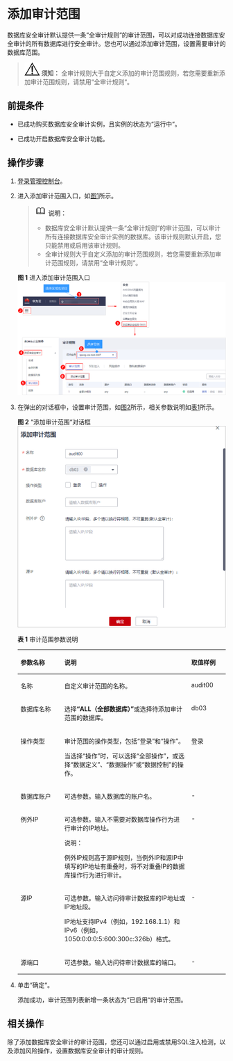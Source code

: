 # 添加审计范围<a name="dbss_01_0190"></a>

数据库安全审计默认提供一条“全审计规则“的审计范围，可以对成功连接数据库安全审计的所有数据库进行安全审计。您也可以通过添加审计范围，设置需要审计的数据库范围。

>![](public_sys-resources/icon-notice.gif) **须知：** 
>全审计规则大于自定义添加的审计范围规则，若您需要重新添加审计范围规则，请禁用“全审计规则“。

## 前提条件<a name="section070891116319"></a>

-   已成功购买数据库安全审计实例，且实例的状态为“运行中“。

-   已成功开启数据库安全审计功能。

## 操作步骤<a name="section13224195251412"></a>

1.  [登录管理控制台](https://console.huaweicloud.com/?locale=zh-cn)。
2.  进入添加审计范围入口，如[图1](#fig61991836131419)所示。

    >![](public_sys-resources/icon-note.gif) **说明：** 
    >-   数据库安全审计默认提供一条“全审计规则“的审计范围，可以审计所有连接数据库安全审计实例的数据库。该审计规则默认开启，您只能禁用或启用该审计规则。
    >-   全审计规则大于自定义添加的审计范围规则，若您需要重新添加审计范围规则，请禁用“全审计规则“。

    **图 1**  进入添加审计范围入口<a name="fig61991836131419"></a>  
    ![](figures/进入添加审计范围入口.png "进入添加审计范围入口")

3.  在弹出的对话框中，设置审计范围，如[图2](#fig97457713117)所示，相关参数说明如[表1](#table474657203117)所示。

    **图 2** “添加审计范围“对话框<a name="fig97457713117"></a>  
    ![](figures/添加审计范围对话框.png "添加审计范围对话框")

    **表 1**  审计范围参数说明

    <a name="table474657203117"></a>
    <table><thead align="left"><tr id="row274619703110"><th class="cellrowborder" valign="top" width="21.02%" id="mcps1.2.4.1.1"><p id="p117461775311"><a name="p117461775311"></a><a name="p117461775311"></a>参数名称</p>
    </th>
    <th class="cellrowborder" valign="top" width="60.980000000000004%" id="mcps1.2.4.1.2"><p id="p1374617711318"><a name="p1374617711318"></a><a name="p1374617711318"></a>说明</p>
    </th>
    <th class="cellrowborder" valign="top" width="18%" id="mcps1.2.4.1.3"><p id="p1774612703119"><a name="p1774612703119"></a><a name="p1774612703119"></a>取值样例</p>
    </th>
    </tr>
    </thead>
    <tbody><tr id="row57471572315"><td class="cellrowborder" valign="top" width="21.02%" headers="mcps1.2.4.1.1 "><p id="p17471476318"><a name="p17471476318"></a><a name="p17471476318"></a>名称</p>
    </td>
    <td class="cellrowborder" valign="top" width="60.980000000000004%" headers="mcps1.2.4.1.2 "><p id="p1874710773117"><a name="p1874710773117"></a><a name="p1874710773117"></a>自定义审计范围的名称。</p>
    </td>
    <td class="cellrowborder" valign="top" width="18%" headers="mcps1.2.4.1.3 "><p id="p197474723112"><a name="p197474723112"></a><a name="p197474723112"></a>audit00</p>
    </td>
    </tr>
    <tr id="row10747976313"><td class="cellrowborder" valign="top" width="21.02%" headers="mcps1.2.4.1.1 "><p id="p67471679316"><a name="p67471679316"></a><a name="p67471679316"></a>数据库名称</p>
    </td>
    <td class="cellrowborder" valign="top" width="60.980000000000004%" headers="mcps1.2.4.1.2 "><p id="p132993353464"><a name="p132993353464"></a><a name="p132993353464"></a>选择<strong id="b551918356413"><a name="b551918356413"></a><a name="b551918356413"></a><span class="parmvalue" id="parmvalue1751813574112"><a name="parmvalue1751813574112"></a><a name="parmvalue1751813574112"></a>“ALL（全部数据库）”</span></strong>或选择待添加审计范围的数据库。</p>
    </td>
    <td class="cellrowborder" valign="top" width="18%" headers="mcps1.2.4.1.3 "><p id="p138931609912"><a name="p138931609912"></a><a name="p138931609912"></a>db03</p>
    </td>
    </tr>
    <tr id="row1135581116013"><td class="cellrowborder" valign="top" width="21.02%" headers="mcps1.2.4.1.1 "><p id="p73461641445"><a name="p73461641445"></a><a name="p73461641445"></a>操作类型</p>
    </td>
    <td class="cellrowborder" valign="top" width="60.980000000000004%" headers="mcps1.2.4.1.2 "><p id="p203461464418"><a name="p203461464418"></a><a name="p203461464418"></a>审计范围的操作类型，包括<span class="parmname" id="parmname177054221382"><a name="parmname177054221382"></a><a name="parmname177054221382"></a>“登录”</span>和<span class="parmname" id="parmname1129962515818"><a name="parmname1129962515818"></a><a name="parmname1129962515818"></a>“操作”</span>。</p>
    <p id="p1215625184417"><a name="p1215625184417"></a><a name="p1215625184417"></a>当选择<span class="parmname" id="parmname1915612512445"><a name="parmname1915612512445"></a><a name="parmname1915612512445"></a>“操作”</span>时，可以选择<span class="parmname" id="parmname3156195154420"><a name="parmname3156195154420"></a><a name="parmname3156195154420"></a>“全部操作”</span>，或选择<span class="parmname" id="parmname515765174412"><a name="parmname515765174412"></a><a name="parmname515765174412"></a>“数据定义”</span>、<span class="parmname" id="parmname715714517449"><a name="parmname715714517449"></a><a name="parmname715714517449"></a>“数据操作”</span>或<span class="parmname" id="parmname151571551184411"><a name="parmname151571551184411"></a><a name="parmname151571551184411"></a>“数据控制”</span>的操作。</p>
    </td>
    <td class="cellrowborder" valign="top" width="18%" headers="mcps1.2.4.1.3 "><p id="p1034618424413"><a name="p1034618424413"></a><a name="p1034618424413"></a>登录</p>
    </td>
    </tr>
    <tr id="row2448195934818"><td class="cellrowborder" valign="top" width="21.02%" headers="mcps1.2.4.1.1 "><p id="p06582816496"><a name="p06582816496"></a><a name="p06582816496"></a>数据库账户</p>
    </td>
    <td class="cellrowborder" valign="top" width="60.980000000000004%" headers="mcps1.2.4.1.2 "><p id="p13658198134910"><a name="p13658198134910"></a><a name="p13658198134910"></a>可选参数。输入数据库的账户名。</p>
    </td>
    <td class="cellrowborder" valign="top" width="18%" headers="mcps1.2.4.1.3 "><p id="p865888154913"><a name="p865888154913"></a><a name="p865888154913"></a>-</p>
    </td>
    </tr>
    <tr id="row20913184143815"><td class="cellrowborder" valign="top" width="21.02%" headers="mcps1.2.4.1.1 "><p id="p091384133810"><a name="p091384133810"></a><a name="p091384133810"></a>例外IP</p>
    </td>
    <td class="cellrowborder" valign="top" width="60.980000000000004%" headers="mcps1.2.4.1.2 "><p id="p15913144133816"><a name="p15913144133816"></a><a name="p15913144133816"></a>可选参数。输入不需要对数据库操作行为进行审计的IP地址。</p>
    <div class="note" id="note15267592417"><a name="note15267592417"></a><a name="note15267592417"></a><span class="notetitle"> 说明： </span><div class="notebody"><p id="p71941675114"><a name="p71941675114"></a><a name="p71941675114"></a>例外IP规则高于源IP规则，当例外IP和源IP中填写的IP地址有重叠时，将不对重叠IP的数据库操作行为进行审计。</p>
    </div></div>
    </td>
    <td class="cellrowborder" valign="top" width="18%" headers="mcps1.2.4.1.3 "><p id="p199131547386"><a name="p199131547386"></a><a name="p199131547386"></a>-</p>
    </td>
    </tr>
    <tr id="row57476763110"><td class="cellrowborder" valign="top" width="21.02%" headers="mcps1.2.4.1.1 "><p id="p474713714310"><a name="p474713714310"></a><a name="p474713714310"></a>源IP</p>
    </td>
    <td class="cellrowborder" valign="top" width="60.980000000000004%" headers="mcps1.2.4.1.2 "><p id="p774719773115"><a name="p774719773115"></a><a name="p774719773115"></a>可选参数。输入访问待审计数据库的IP地址或IP地址段。</p>
    <p id="p201179149215"><a name="p201179149215"></a><a name="p201179149215"></a>IP地址支持IPv4（例如，192.168.1.1）和IPv6（例如，1050:0:0:0:5:600:300c:326b）格式。</p>
    </td>
    <td class="cellrowborder" valign="top" width="18%" headers="mcps1.2.4.1.3 "><p id="p167478793119"><a name="p167478793119"></a><a name="p167478793119"></a>-</p>
    </td>
    </tr>
    <tr id="row57473714311"><td class="cellrowborder" valign="top" width="21.02%" headers="mcps1.2.4.1.1 "><p id="p174716713117"><a name="p174716713117"></a><a name="p174716713117"></a>源端口</p>
    </td>
    <td class="cellrowborder" valign="top" width="60.980000000000004%" headers="mcps1.2.4.1.2 "><p id="p16747147153113"><a name="p16747147153113"></a><a name="p16747147153113"></a>可选参数。输入访问待审计数据库的端口。</p>
    </td>
    <td class="cellrowborder" valign="top" width="18%" headers="mcps1.2.4.1.3 "><p id="p1374715733116"><a name="p1374715733116"></a><a name="p1374715733116"></a>-</p>
    </td>
    </tr>
    </tbody>
    </table>

4.  单击“确定“。

    添加成功，审计范围列表新增一条状态为“已启用“的审计范围。


## 相关操作<a name="section1436832312226"></a>

除了添加数据库安全审计的审计范围，您还可以通过启用或禁用SQL注入检测，以及添加风险操作，设置数据库安全审计的审计规则。

